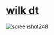  # [wilk dt](https://cdn.discordapp.com/attachments/1035667154781085828/1165777095218188348/WWW.osk?ex=65481586&is=6535a086&hm=00dec9e1c086515fae321afca06d7fdbfee5711b96428765c70de2a84ae2f372&)
 ![screenshot248](https://github.com/bloshiowo/skins/assets/68192018/9650cd5d-ea10-4bdd-9ab9-b5aa90125338)
